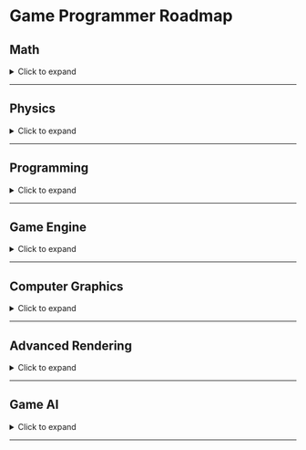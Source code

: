 # Game Programmer Roadmap

## Math
<details>
    <summary>Click to expand</summary>

</details>

---

## Physics
<details>
    <summary>Click to expand</summary>

</details>

---

## Programming
<details>
    <summary>Click to expand</summary>

</details>

---

## Game Engine
<details>
    <summary>Click to expand</summary>

</details>

---

## Computer Graphics
<details>
    <summary>Click to expand</summary>

</details>

---

## Advanced Rendering
<details>
    <summary>Click to expand</summary>

</details>

---

## Game AI
<details>
    <summary>Click to expand</summary>

</details>

---